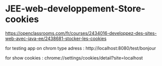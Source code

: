 # JEE-web-developpement-Store-cookies

https://openclassrooms.com/fr/courses/2434016-developpez-des-sites-web-avec-java-ee/2438681-stocker-les-cookies

for testing app on chrom type adress : http://localhost:8080/test/bonjour

for show cookies  :   chrome://settings/cookies/detail?site=localhost


